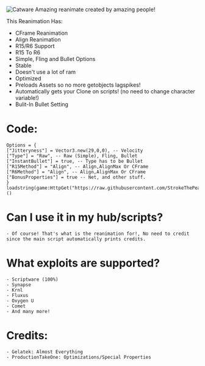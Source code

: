 ![Catware](https://user-images.githubusercontent.com/76650942/168428908-67cb7955-2322-4f50-ad09-5837290ca456.jpg)
Amazing reanimate created by amazing people!


This Reanimation Has:
- CFrame Reanimation
- Align Reanimation
- R15/R6 Support
- R15 To R6
- Simple, Fling and Bullet Options
- Stable
- Doesn't use a lot of ram
- Optimized
- Preloads Assets so no more getobjects lagspikes!
- Automatically gets your Clone on scripts! (no need to change character variable!)
- Bulit-In Bullet Setting

# Code:
    Options = {
    ["Jitteryness"] = Vector3.new(29,0,0), -- Velocity
    ["Type"] = "Raw", -- Raw (Simple), Fling, Bullet
    ["InstantBullet"] = true, -- Type has to be Bullet
    ["R15Method"] = "Align", -- Align,AlignMax Or CFrame
    ["R6Method"] = "Align", -- Align,AlignMax Or CFrame
    ["BonusProperties"] = true -- Net, and other stuff.
    }
    loadstring(game:HttpGet("https://raw.githubusercontent.com/StrokeThePea/CatwareReanimate/main/src/Source.lua"))()

  # Can I use it in my hub/scripts?
    - Of course! That's what is the reanimation for!, No need to credit since the main script automatically prints credits.
  # What exploits are supported?
    - Scriptware (100%)
    - Synapse
    - Krnl
    - Fluxus
    - Oxygen U
    - Comet
    - And many more!
    
   # Credits:
    - Gelatek: Almost Everything
    - ProductionTakeOne: Optimizations/Special Properties
